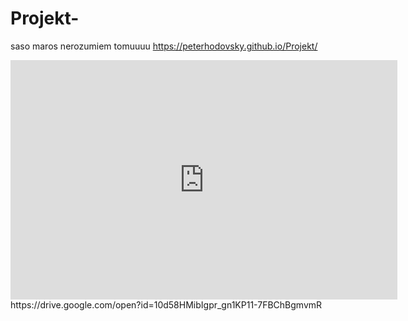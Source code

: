 # Projekt-
saso maros nerozumiem tomuuuu https://peterhodovsky.github.io/Projekt/
<iframe width="619" height="383" seamless frameborder="0" scrolling="no" src="https://docs.google.com/spreadsheets/d/e/2PACX-1vRvxEcefFeEiuOQgQVhAA340J484ziXouHCJQ7GgmUPaPlhMGdfUbmOsYeTy5R4ENc7P76edYDOzKjw/pubchart?oid=1467440248&amp;format=interactive"></iframe>
https://drive.google.com/open?id=10d58HMibIgpr_gn1KP11-7FBChBgmvmR
